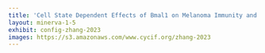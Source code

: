 ```yaml
---
title: 'Cell State Dependent Effects of Bmal1 on Melanoma Immunity and Tumorigenicity'
layout: minerva-1-5
exhibit: config-zhang-2023
images: https://s3.amazonaws.com/www.cycif.org/zhang-2023 
---
```


